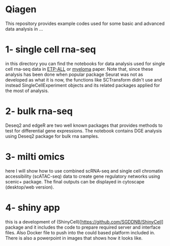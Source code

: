 # Qiagen
This repository provides example codes used for some basic and advanced data analysis in ...
# 1- single cell rna-seq
in this directory you can find the notebooks for data analysis used for single cell rna-seq data in [ETP-ALL](https://ashpublications.org/blood/article/137/18/2463/474247/Single-cell-RNA-seq-reveals-developmental) or [myeloma](https://www.nature.com/articles/s41556-021-00766-y) paper. Note that, since these analysis has been done when popular package Seurat was not as developed as what it is now, the functions like SCTransform didn't use and instead SingleCellExperiment objects and its related packages applied for the most of analysis.
# 2- bulk rna-seq
Deseq2 and edgeR are two well known packages that provides methods to test for differential gene expressions. The notebook contains DGE analysis using Deseq2 package for bulk rna samples.
# 3- milti omics
here I will show how to use combined scRNA-seq and single cell chromatin accessibility (scATAC-seq) data to create gene regulatory networks using scenic+ package. The final outputs can be displayed in cytoscape (desktop/web version).
# 4- shiny app
this is a development of (ShinyCell)[https://github.com/SGDDNB/ShinyCell] package and it includes the code to prepare required server and interface files. Also Docker file to push into the could based platform included in. There is also a powerpoint in images that shows how it looks like.
